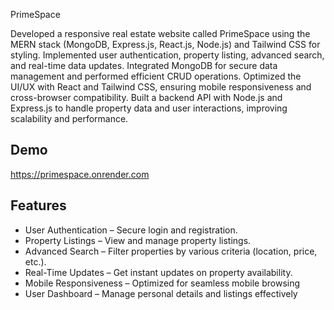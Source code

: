 
PrimeSpace 

Developed a responsive real estate website called PrimeSpace  using the MERN stack (MongoDB, Express.js, React.js, Node.js) and Tailwind CSS for styling. Implemented user authentication, property listing, advanced search, and real-time data updates. Integrated MongoDB for secure data management and performed efficient CRUD operations. Optimized the UI/UX with React and Tailwind CSS, ensuring mobile responsiveness and cross-browser compatibility. Built a backend API with Node.js and Express.js to handle property data and user interactions, improving scalability and performance.


## Demo

https://primespace.onrender.com


## Features

- User Authentication – Secure login and registration.
- Property Listings – View and manage property listings.
- Advanced Search – Filter properties by various criteria (location, price, etc.).
- Real-Time Updates – Get instant updates on property availability.
- Mobile Responsiveness – Optimized for seamless mobile browsing
- User Dashboard – Manage personal details and listings effectively

